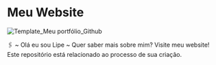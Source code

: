 # Meu Website
![Template_Meu portfólio_Github](https://user-images.githubusercontent.com/91474990/153668279-1e3f0c1a-699c-49e5-bd80-fc81a760a221.png)


🖇 ~ Olá eu sou Lipe ~  Quer saber mais sobre mim? Visite meu website! Este repositório está relacionado ao processo de sua criação.
